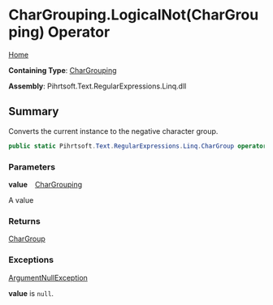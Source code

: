 # CharGrouping\.LogicalNot\(CharGrouping\) Operator

[Home](../../../../../../README.md)

**Containing Type**: [CharGrouping](../README.md)

**Assembly**: Pihrtsoft\.Text\.RegularExpressions\.Linq\.dll

## Summary

Converts the current instance to the negative character group\.

```csharp
public static Pihrtsoft.Text.RegularExpressions.Linq.CharGroup operator !(Pihrtsoft.Text.RegularExpressions.Linq.CharGrouping value)
```

### Parameters

**value** &ensp; [CharGrouping](../README.md)

A value

### Returns

[CharGroup](../../CharGroup/README.md)

### Exceptions

[ArgumentNullException](https://docs.microsoft.com/en-us/dotnet/api/system.argumentnullexception)

**value** is `null`\.

